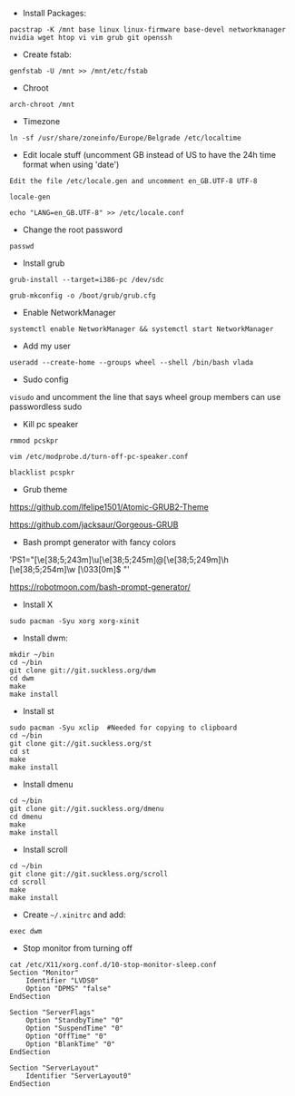 - Install Packages:

 `pacstrap -K /mnt base linux linux-firmware base-devel networkmanager nvidia wget htop vi vim grub git openssh`

- Create fstab:

`genfstab -U /mnt >> /mnt/etc/fstab`

- Chroot 

`arch-chroot /mnt`

- Timezone

`ln -sf /usr/share/zoneinfo/Europe/Belgrade /etc/localtime`

- Edit locale stuff (uncomment GB instead of US to have the 24h time format when using 'date')

`Edit the file /etc/locale.gen and uncomment en_GB.UTF-8 UTF-8`

`locale-gen`

`echo "LANG=en_GB.UTF-8" >> /etc/locale.conf`

- Change the root password

`passwd`

- Install grub

`grub-install --target=i386-pc /dev/sdc`

`grub-mkconfig -o /boot/grub/grub.cfg`

- Enable NetworkManager

`systemctl enable NetworkManager && systemctl start NetworkManager`

- Add my user

`useradd --create-home --groups wheel --shell /bin/bash vlada`

- Sudo config

`visudo` and uncomment the line that says wheel group members can use passwordless sudo

- Kill pc speaker

`rmmod pcskpr` 

`vim /etc/modprobe.d/turn-off-pc-speaker.conf` 

`blacklist pcspkr`

- Grub theme

https://github.com/lfelipe1501/Atomic-GRUB2-Theme

https://github.com/jacksaur/Gorgeous-GRUB

- Bash prompt generator with fancy colors

'PS1="\[\e[38;5;243m\]\u\[\e[38;5;245m\]@\[\e[38;5;249m\]\h \[\e[38;5;254m\]\w \[\033[0m\]$ "'

https://robotmoon.com/bash-prompt-generator/


- Install X

`sudo pacman -Syu xorg xorg-xinit`


- Install dwm:

```
mkdir ~/bin
cd ~/bin
git clone git://git.suckless.org/dwm
cd dwm
make
make install
```

* Install st

```
sudo pacman -Syu xclip  #Needed for copying to clipboard
cd ~/bin
git clone git://git.suckless.org/st
cd st
make
make install
```

* Install dmenu

```
cd ~/bin
git clone git://git.suckless.org/dmenu
cd dmenu
make
make install
```

* Install scroll

```
cd ~/bin
git clone git://git.suckless.org/scroll
cd scroll
make
make install
```


* Create `~/.xinitrc` and add:

`exec dwm`


* Stop monitor from turning off

```
cat /etc/X11/xorg.conf.d/10-stop-monitor-sleep.conf
Section "Monitor"
    Identifier "LVDS0"
    Option "DPMS" "false"
EndSection

Section "ServerFlags"
    Option "StandbyTime" "0"
    Option "SuspendTime" "0"
    Option "OffTime" "0"
    Option "BlankTime" "0"
EndSection

Section "ServerLayout"
    Identifier "ServerLayout0"
EndSection
```
